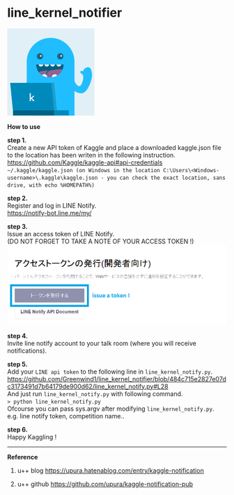 # line_kernel_notifier
<img src="kerneler-kun.png" width=200>

<b> How to use </b>

<b>step 1.</b>  
Create a new API token of Kaggle and place a downloaded kaggle.json file to the location has been writen in the following instruction.  
https://github.com/Kaggle/kaggle-api#api-credentials  
`~/.kaggle/kaggle.json (on Windows in the location C:\Users\<Windows-username>\.kaggle\kaggle.json - you can check the exact location, sans drive, with echo %HOMEPATH%)`


<b>step 2.</b>  
Register and log in LINE Notify.  
https://notify-bot.line.me/my/


<b>step 3.</b>  
Issue an access token of LINE Notify.  
(DO NOT FORGET TO TAKE A NOTE OF YOUR ACCESS TOKEN !)  
<img src="issue-a-token_line.png" width="600">


<b>step 4.</b>  
Invite line notify account to your talk room (where you will receive notifications).  


<b>step 5.</b>  
Add your `LINE api token` to the following line in `line_kernel_notify.py`.  
https://github.com/Greenwind1/line_kernel_notifier/blob/484c715e2827e07dc3173491d7b64179de900d62/line_kernel_notify.py#L28  
And just run `line_kernel_notify.py` with following command.  
    `> python line_kernel_notify.py`  
    Ofcourse you can pass sys.argv after modifying `line_kernel_notify.py`.  
    e.g. line notify token, competition name..  


<b>step 6.</b>  
Happy Kaggling !  


---


<b>Reference</b>

1. u++ blog
https://upura.hatenablog.com/entry/kaggle-notification

2. u++ github
https://github.com/upura/kaggle-notification-pub

